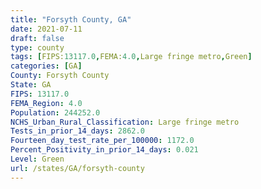 ```yaml
---
title: "Forsyth County, GA"
date: 2021-07-11
draft: false
type: county
tags: [FIPS:13117.0,FEMA:4.0,Large fringe metro,Green]
categories: [GA]
County: Forsyth County
State: GA
FIPS: 13117.0
FEMA_Region: 4.0
Population: 244252.0
NCHS_Urban_Rural_Classification: Large fringe metro
Tests_in_prior_14_days: 2862.0
Fourteen_day_test_rate_per_100000: 1172.0
Percent_Positivity_in_prior_14_days: 0.021
Level: Green
url: /states/GA/forsyth-county
---
```



